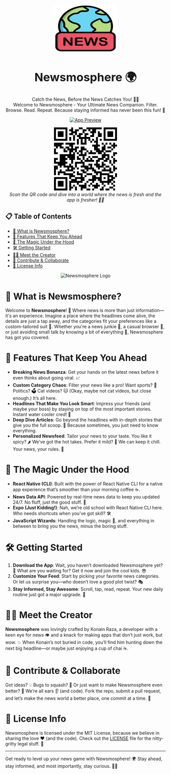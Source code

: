 
<p align="center">
  <img src="./src/assets/icon.png" alt="Newsmosphere Logo" width="200" height="150">
</p>

<h1 align="center" style="font-size: 36px;">Newsmosphere 🌍</h1>

<p align="center">Catch the News, Before the News Catches You! 📰🚀<br>
Welcome to Newsmosphere - Your Ultimate News Companion. Filter. Browse. Read. Repeat. Because staying informed has never been this fun! 🎉</p>

<p align="center">
  <a href="https://drive.google.com/u/0/uc?id=17IjlhBwisUdlo4q-hlpal7y8oEv6Dwg_&export=download">
    <img src="./src/assets/qr-codae.png" alt="App Preview" width="1000">
  </a>
</p>

<p align="center">
  <img src="./src/assets/qr-code.png"" alt="Scan to Open Newsmosphere" width="200" height="200">
  <br>
  <em>Scan the QR code and dive into a world where the news is fresh and the app is fresher! 📱✨</em>
</p>

## 📋 Table of Contents

- [🌟 What is Newsmosphere?](#what-is-newsmosphere)
- [🚀 Features That Keep You Ahead](#features-that-keep-you-ahead)
- [🔧 The Magic Under the Hood](#the-magic-under-the-hood)
- [🛠️ Getting Started](#getting-started)
- [👨‍💻 Meet the Creator](#meet-the-creator)
- [🤝 Contribute & Collaborate](#contribute--collaborate)
- [📜 License Info](#license-info)

<p align="center">
  <img src="/assets/images/newsmosphere-icon.png" alt="Newsmosphere Logo" width="200" height="150">
</p>

# 🌟 What is Newsmosphere?

Welcome to **Newsmosphere**! 🎉 Where news is more than just information—it's an experience. Imagine a place where the headlines come alive, the details are just a tap away, and the categories fit your preferences like a custom-tailored suit 👔. Whether you're a news junkie 📰, a casual browser 👀, or just avoiding small talk by knowing a bit of everything 🧠, Newsmosphere has got you covered.

# 🚀 Features That Keep You Ahead

- **Breaking News Bonanza**: Get your hands on the latest news before it even thinks about going viral. 📈
- **Custom Category Chaos**: Filter your news like a pro! Want sports? 🏀 Politics? 🗳️ Cat videos? 🐱 (Okay, maybe not cat videos, but close enough.) It’s all here.
- **Headlines That Make You Look Smart**: Impress your friends (and maybe your boss) by staying on top of the most important stories. Instant water cooler cred! 💬
- **Deep Dive Articles**: Go beyond the headlines with in-depth stories that give you the full scoop. 🍨 Because sometimes, you just need to know everything.
- **Personalized Newsfeed**: Tailor your news to your taste. You like it spicy? 🌶️ We’ve got the hot takes. Prefer it mild? 🧊 We can keep it chill. Your news, your rules. 🎯

# 🔧 The Magic Under the Hood

- **React Native (CLI)**: Built with the power of React Native CLI for a native app experience that’s smoother than your morning coffee ☕.
- **News Data API**: Powered by real-time news data to keep you updated 24/7. No fluff, just the good stuff. 💎
- **Expo (Just Kidding!)**: Nah, we’re old school with React Native CLI here. Who needs shortcuts when you’ve got skill? 🛠️
- **JavaScript Wizards**: Handling the logic, magic 🧙, and everything in between to bring you the news, minus the boring stuff.

# 🛠️ Getting Started

1. **Download the App**: Wait, you haven’t downloaded Newsmosphere yet? 🤔 What are you waiting for? Get it now and join the cool kids. 😎
2. **Customize Your Feed**: Start by picking your favorite news categories. Or let us surprise you—who doesn’t love a good plot twist? 🎭
3. **Stay Informed, Stay Awesome**: Scroll, tap, read, repeat. Your new daily routine just got a major upgrade. 🔄

# 👨‍💻 Meet the Creator

**Newsmosphere** was lovingly crafted by Konain Raza, a developer with a keen eye for news 👁️ and a knack for making apps that don’t just work, but wow. 💥 When Konain’s not buried in code, you’ll find him hunting down the next big headline—or maybe just enjoying a cup of chai ☕.

# 🤝 Contribute & Collaborate

Got ideas? 💡 Bugs to squash? 🐛 Or just want to make Newsmosphere even better? 🌟 We’re all ears 👂 (and code). Fork the repo, submit a pull request, and let’s make the news world a better place, one commit at a time. 🔧

# 📜 License Info

Newsmosphere is licensed under the MIT License, because we believe in sharing the love ❤️ (and the code). Check out the [LICENSE](LICENSE) file for the nitty-gritty legal stuff. 📝

---

Get ready to level up your news game with Newsmosphere! 🌍 Stay ahead, stay informed, and most importantly, stay curious. 📰🚀
